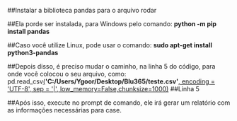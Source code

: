 ##Instalar a biblioteca pandas para o arquivo rodar

##Ela porde ser instalada, para Windows pelo comando: <b>python -m pip install pandas</b>

##Caso você utilize Linux, pode usar o comando: <b>sudo apt-get install python3-pandas</b>

##Depois disso, é preciso mudar o caminho, na linha 5 do código, para onde você colocou o seu arquivo, como: pd.read_csv<u>(</u><b>'C:/Users/Ygoor/Desktop/Blu365/teste.csv'</b><u>, encoding = 'UTF-8', sep = '|', low_memory=False,chunksize=1000)</u> ##Linha 5

##Após isso, execute no prompt de comando, ele irá gerar um relatório com as informações necessárias para case.
